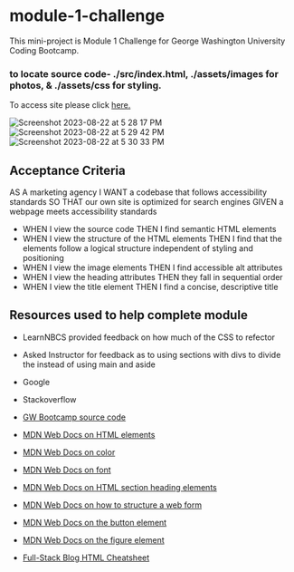 # module-1-challenge

This mini-project is Module 1 Challenge for George Washington University Coding Bootcamp.

### to locate source code- ./src/index.html, ./assets/images for photos, & ./assets/css for styling.

To access site please click [here.](https://jkproffitt.github.io/module-1-challenge/src/index.html )

![Screenshot 2023-08-22 at 5 28 17 PM](https://github.com/jkproffitt/module-1-challenge/assets/62579851/49b48534-fcad-4be8-bb2c-aed2bde1d2ed)
![Screenshot 2023-08-22 at 5 29 42 PM](https://github.com/jkproffitt/module-1-challenge/assets/62579851/1ae08eab-60e5-44b5-bafb-1cebc178307b)
![Screenshot 2023-08-22 at 5 30 33 PM](https://github.com/jkproffitt/module-1-challenge/assets/62579851/b602f17c-9d56-4871-aca5-99b63bd0ff3a)

## Acceptance Criteria

AS A marketing agency
I WANT a codebase that follows accessibility standards
SO THAT our own site is optimized for search engines
GIVEN a webpage meets accessibility standards

-   WHEN I view the source code
    THEN I find semantic HTML elements
-   WHEN I view the structure of the HTML elements
    THEN I find that the elements follow a logical structure independent of styling and positioning
-   WHEN I view the image elements
    THEN I find accessible alt attributes
-   WHEN I view the heading attributes
    THEN they fall in sequential order
-   WHEN I view the title element
    THEN I find a concise, descriptive title

## Resources used to help complete module

-   LearnNBCS provided feedback on how much of the CSS to refector

-   Asked Instructor for feedback as to using sections with divs to divide the instead of using main and aside

-   Google

-   Stackoverflow

-   [GW Bootcamp source code](https://git.bootcampcontent.com/George-Washington-University/GWU-VIRT-FSF-PT-08-2023-U-LOLC/-/tree/main/01-HTML-Git-CSS/02-Challenge)

-   [MDN Web Docs on HTML elements](https://developer.mozilla.org/en-US/docs/Web/HTML/Element)

-   [MDN Web Docs on color](https://developer.mozilla.org/en-US/docs/Web/CSS/color)

-   [MDN Web Docs on font](https://developer.mozilla.org/en-US/docs/Web/CSS/font)

-   [MDN Web Docs on HTML section heading elements](https://developer.mozilla.org/en-US/docs/Web/HTML/Element/Heading_Elements)

-   [MDN Web Docs on how to structure a web form](https://developer.mozilla.org/en-US/docs/Learn/Forms/How_to_structure_a_web_form)

-   [MDN Web Docs on the button element](https://developer.mozilla.org/en-US/docs/Web/HTML/Element/button)

-   [MDN Web Docs on the figure element](https://developer.mozilla.org/en-US/docs/Web/HTML/Element/figure)

-   [Full-Stack Blog HTML Cheatsheet](https://coding-boot-camp.github.io/full-stack/html/html-cheatsheet)
